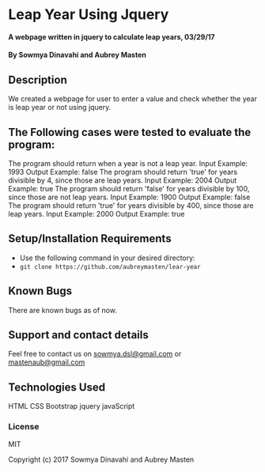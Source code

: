 # Leap Year Using Jquery

#### A webpage written in jquery to calculate leap years, 03/29/17

#### By Sowmya Dinavahi and Aubrey Masten

## Description

We created a webpage for user to enter a value and check whether the year is leap year or not using jquery.

## The Following cases were tested to evaluate the program:

The program should return when a year is not a leap year.
  Input Example: 1993
  Output Example: false
The program should return 'true' for years divisible by 4, since those are leap years.
  Input Example: 2004
  Output Example: true
The program should return 'false' for years divisible by 100, since those are not leap years.
  Input Example: 1900
  Output Example: false
The program should return 'true' for years divisible by 400, since those are leap years.
  Input Example: 2000
  Output Example: true

## Setup/Installation Requirements

* Use the following command in your desired directory:
* `git clone https://github.com/aubreymasten/lear-year`

## Known Bugs

There are known bugs as of now.


## Support and contact details

Feel free to contact us on sowmya.dsl@gmail.com or mastenaub@gmail.com

## Technologies Used

HTML
CSS
Bootstrap
jquery
javaScript

### License

MIT

Copyright (c) 2017 Sowmya Dinavahi and Aubrey Masten
